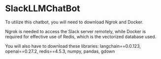 # SlackLLMChatBot

To utilize this chatbot, you will need to download Ngrok and Docker. 

Ngrok is needed to access the Slack server remotely, while Docker is required for effective use of Redis, which is the vectorized database used.

You will also have to download these libraries:
langchain==0.0.123, openai==0.27.2, redis==4.5.3, numpy, pandas, gdown
